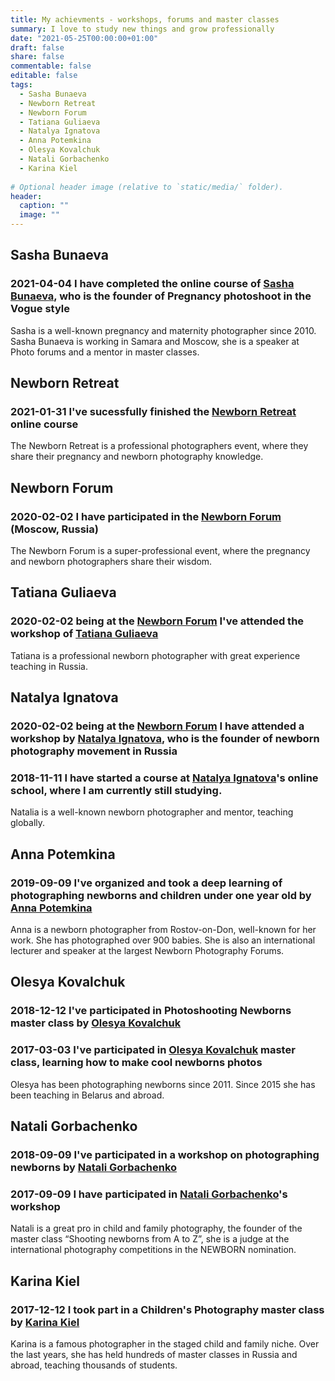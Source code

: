 ```yaml
---
title: My achievments - workshops, forums and master classes
summary: I love to study new things and grow professionally
date: "2021-05-25T00:00:00+01:00"
draft: false
share: false
commentable: false
editable: false
tags:
  - Sasha Bunaeva
  - Newborn Retreat
  - Newborn Forum
  - Tatiana Guliaeva
  - Natalya Ignatova
  - Anna Potemkina
  - Olesya Kovalchuk
  - Natali Gorbachenko
  - Karina Kiel
  
# Optional header image (relative to `static/media/` folder).
header:
  caption: ""
  image: ""
---
```

## Sasha Bunaeva
### 2021-04-04 I have completed the online course of [Sasha Bunaeva](https://bunaeva.com), who is the founder of **Pregnancy photoshoot in the Vogue style**
Sasha is a well-known pregnancy and maternity photographer since 2010. Sasha Bunaeva is working in Samara and Moscow, she is a speaker at Photo forums and a mentor in master classes.

## Newborn Retreat
### 2021-01-31 I've sucessfully finished the [Newborn Retreat](https://themilkyway.ca) online course
The Newborn Retreat is a professional photographers event, where they share their pregnancy and newborn photography knowledge.

## Newborn Forum
### 2020-02-02 I have participated in the [Newborn Forum](https://www.instagram.com/newbornforum/) (Moscow, Russia)
The Newborn Forum is a super-professional event, where the pregnancy and newborn photographers share their wisdom.

## Tatiana Guliaeva
### 2020-02-02 being at the [Newborn Forum](https://www.instagram.com/newbornforum/) I've attended the workshop of [Tatiana Guliaeva](https://guliaeva.ru)
Tatiana is a professional newborn photographer with great experience teaching in Russia.

## Natalya Ignatova
### 2020-02-02 being at the [Newborn Forum](https://www.instagram.com/newbornforum/) I have attended a workshop by [Natalya Ignatova](https://www.instagram.com/mynewbornbeauty/), who is the founder of newborn photography movement in Russia
### 2018-11-11 I have started a course at [Natalya Ignatova](https://www.instagram.com/mynewbornbeauty/)'s online school, where I am currently still studying.
Natalia is a well-known newborn photographer and mentor, teaching globally.

## Anna Potemkina
### 2019-09-09 I've organized and took a deep learning of photographing newborns and children under one year old by [Anna Potemkina](https://annapotemkina.com)
Anna is a newborn photographer from Rostov-on-Don, well-known for her work. She has photographed over 900 babies. She is also an international lecturer and speaker at the largest Newborn Photography Forums.

## Olesya Kovalchuk
### 2018-12-12 I've participated in **Photoshooting Newborns** master class by [Olesya Kovalchuk](https://ok-academy.ru/newbornphoto)
### 2017-03-03 I've participated in [Olesya Kovalchuk](https://ok-academy.ru/newbornphoto) master class, learning how to make cool newborns photos
Olesya has been photographing newborns since 2011. Since 2015 she has been teaching in Belarus and abroad.

## Natali Gorbachenko
### 2018-09-09 I've participated in a workshop on photographing newborns by [Natali Gorbachenko](https://gorbachenko.com)
### 2017-09-09 I have participated in [Natali Gorbachenko](https://gorbachenko.com)'s workshop
Natali is a great pro in child and family photography, the founder of the master class “Shooting newborns from A to Z”, she is a judge at the international photography competitions in the NEWBORN nomination.

## Karina Kiel
### 2017-12-12 I took part in a Children's Photography  master class by [Karina Kiel](https://karina-kiel.com)
Karina is a famous photographer in the staged child and family niche. Over the last years, she has held hundreds of master classes in Russia and abroad, teaching thousands of students.
